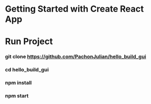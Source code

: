 # Getting Started with Create React App

# Run Project

### git clone https://github.com/PachonJulian/hello_build_gui
### cd hello_build_gui
### npm install 
### npm start
